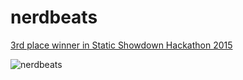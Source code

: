 # nerdbeats

[3rd place winner in Static Showdown Hackathon 2015](https://twitter.com/staticshowdown/status/563079124563267585?cxt=HHwWgsDAgODeutAPAAAA)

![nerdbeats](https://raw.githubusercontent.com/nerdbeats/nerdbeats/master/assets/nerdbeats.png)
